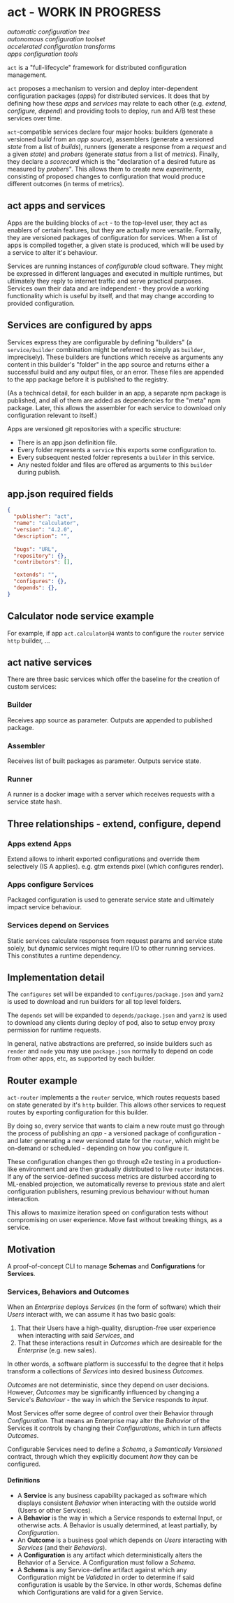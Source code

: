 # act - WORK IN PROGRESS

*automatic configuration tree*  
*autonomous configuration toolset*  
*accelerated configuration transforms*  
*apps configuration tools*  

`act` is a "full-lifecycle" framework for distributed configuration management.

`act` proposes a mechanism to version and deploy inter-dependent configuration packages (*apps*) for distributed services. It does that by defining how these *apps* and *services* may relate to each other (e.g. *extend, configure, depend*) and providing tools to deploy, run and A/B test these services over time.

`act`-compatible services declare four major hooks: builders (generate a versioned *build* from an *app source*), assemblers (generate a versioned *state* from a list of *builds*), runners (generate a response from a *request* and a given *state*) and *probers* (generate *status* from a list of *metrics*). Finally, they declare a *scorecard* which is the "declaration of a desired future as measured by *probers*". This allows them to create new *experiments*, consisting of proposed changes to configuration that would produce different outcomes (in terms of metrics).

## act apps and services

Apps are the building blocks of `act` - to the top-level user, they act as enablers of certain features, but they are actually more versatile. Formally, they are versioned packages of configuration for services. When a list of apps is compiled together, a given state is produced, which will be used by a service to alter it's behaviour.

Services are running instances of *configurable* cloud software. They might be expressed in different languages and executed in multiple runtimes, but ultimately they reply to internet traffic and serve practical purposes. Services own their data and are independent - they provide a working functionality which is useful by itself, and that may change according to provided configuration.

## Services are configured by apps

Services express they are configurable by defining "builders" (a `service/builder` combination might be referred to simply as `builder`, imprecisely). These builders are functions which receive as arguments any content in this builder's "folder" in the app source and returns either a successful build and any output files, or an error. These files are appended to the app package before it is published to the registry.

(As a technical detail, for each builder in an app, a separate npm package is published, and all of them are added as dependencies for the "meta" npm package. Later, this allows the assembler for each service to download only configuration relevant to itself.)

Apps are versioned git repositories with a specific structure:

- There is an app.json definition file.
- Every folder represents a `service` this exports some configuration to.
- Every subsequent nested folder represents a `builder` in this service.
- Any nested folder and files are offered as arguments to this `builder` during publish.

## app.json required fields

```json
{
  "publisher": "act",
  "name": "calculator",
  "version": "4.2.0",
  "description": "",
  
  "bugs": "URL",
  "repository": {},
  "contributors": [],

  "extends": "",
  "configures": {},
  "depends": {},
}
```

## Calculator node service example

For example, if app `act.calculator@4` wants to configure the `router` service `http` builder, ...

## act native services

There are three basic services which offer the baseline for the creation of custom services:

### Builder

Receives app source as parameter. Outputs are appended to published package.

### Assembler

Receives list of built packages as parameter. Outputs service state.

### Runner

A runner is a docker image with a server which receives requests with a service state hash.

## Three relationships - extend, configure, depend

### Apps extend Apps

Extend allows to inherit exported configurations and override them selectively (IS A applies). e.g. gtm extends pixel (which configures render).

### Apps configure Services

Packaged configuration is used to generate service state and ultimately impact service behaviour.

### Services depend on Services

Static services calculate responses from request params and service state solely, but dynamic services might require I/O to other running services. This constitutes a runtime dependency.

## Implementation detail

The `configures` set will be expanded to `configures/package.json` and `yarn2` is used to download and run builders for all top level folders.

The `depends` set will be expanded to `depends/package.json` and `yarn2` is used to download any clients during deploy of pod, also to setup envoy proxy permission for runtime requests.

In general, native abstractions are preferred, so inside builders such as `render` and `node` you may use `package.json` normally to depend on code from other apps, etc, as supported by each builder.

## Router example

`act-router` implements a the `router` service, which routes requests based on state generated by it's `http` builder. This allows other services to request routes by exporting configuration for this builder.

By doing so, every service that wants to claim a new route must go through the process of publishing an *app* - a versioned package of configuration - and later generating a new versioned state for the `router`, which might be on-demand or scheduled - depending on how you configure it.

These configuration changes then go through e2e testing in a production-like environment and are then gradually distributed to live `router` instances. If any of the service-defined success metrics are disturbed according to ML-enabled projection, we automatically reverse to previous state and alert configuration publishers, resuming previous behaviour without human interaction.

This allows to maximize iteration speed on configuration tests without compromising on user experience. Move fast without breaking things, as a service.

## Motivation

A proof-of-concept CLI to manage **Schemas** and **Configurations** for **Services**.

### Services, Behaviors and Outcomes

When an *Enterprise* deploys *Services* (in the form of software) which their *Users* interact with, we can assume it has two basic goals:

1. That their Users have a high-quality, disruption-free user experience when interacting with said *Services*, and
2. That these interactions result in *Outcomes* which are desireable for the *Enterprise* (e.g. new sales).

In other words, a software platform is successful to the degree that it helps transform a collections of *Services* into desired business *Outcomes*.

*Outcomes* are not deterministic, since they depend on user decisions. However, *Outcomes* may be significantly influenced by changing a Service's *Behaviour* - the way in which the Service responds to *Input*.

Most Services offer some degree of control over their Behavior through *Configuration*. That means an Enterprise may alter the *Behavior* of the Services it controls by changing their *Configurations*, which in turn affects *Outcomes*.

Configurable Services need to define a *Schema*, a *Semantically Versioned* contract, through which they explicitly document *how* they can be configured.

#### Definitions

- A **Service** is any business capability packaged as software which displays consistent *Behavior* when interacting with the outside world (Users or other Services).
- A **Behavior** is the way in which a Service responds to external Input, or otherwise acts. A Behavior is usually determined, at least partially, by *Configuration*.
- An **Outcome** is a business goal which depends on *Users* interacting with *Services* (and their *Behaviors*).
- A **Configuration** is any artifact which deterministically alters the Behavior of a Service. A Configuration must follow a *Schema*.
- A **Schema** is any Service-define artifact against which any Configuration might be *Validated* in order to determine if said configuration is usable by the Service. In other words, Schemas define which Configurations are valid for a given Service.
